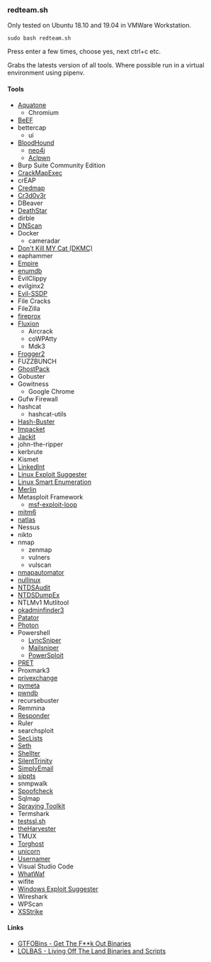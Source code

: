 ### redteam.sh
Only tested on Ubuntu 18.10 and 19.04 in VMWare Workstation.

`
sudo bash redteam.sh
`

Press enter a few times, choose yes, next ctrl+c etc.

Grabs the latests version of all tools. Where possible run in a virtual environment using pipenv.
 
#### Tools
* [Aquatone](https://github.com/michenriksen/aquatone)
  * Chromium
* [BeEF](https://github.com/beefproject/beef)
* bettercap
  * ui
* [BloodHound](https://github.com/BloodHoundAD/bloodhound)
  * [neo4j](https://debian.neo4j.org)
  * [Aclpwn](https://github.com/fox-it/aclpwn.py)
* Burp Suite Community Edition
* [CrackMapExec](https://github.com/byt3bl33d3r/crackmapexec)
* crEAP
* [Credmap](https://github.com/lightos/credmap)
* [Cr3d0v3r](https://github.com/D4Vinci/cr3dov3r)
* DBeaver
* [DeathStar](https://github.com/byt3bl33d3r/deathstar)
* dirble
* [DNScan](https://github.com/rbsec/dnscan)
* Docker
  * cameradar
* [Don't Kill MY Cat (DKMC)](https://github.com/Mr-Un1k0d3r/dkmc)
* eaphammer
* [Empire](https://github.com/EmpireProject/empire)
* [enumdb](https://github.com/m8r0wn/enumdb)
* EvilClippy
* evilginx2
* [Evil-SSDP](https://gitlab.com/initstring/evil-ssdp)
* File Cracks
* FileZilla
* [fireprox](https://github.com/ustayready/fireprox)
* [Fluxion](https://github.com/FluxionNetwork/fluxion)
  * Aircrack
  * coWPAtty
  * Mdk3
* [Frogger2](https://github.com/commonexploits/vlan-hopping)
* FUZZBUNCH
* [GhostPack](https://github.com/r3motecontrol/Ghostpack-CompiledBinaries)
* Gobuster
* Gowitness
  * Google Chrome
* Gufw Firewall
* hashcat
  * hashcat-utils
* [Hash-Buster](https://github.com/s0md3v/hash-buster)
* [Impacket](https://github.com/SecureAuthCorp/impacket)
* [Jackit](https://github.com/insecurityofthings/jackit)
* john-the-ripper
* kerbrute
* Kismet
* [LinkedInt](https://github.com/vysec/linkedint)
* [Linux Exploit Suggester](https://github.com/mzet-/linux-exploit-suggester)
* [Linux Smart Enumeration](https://github.com/diego-treitos/linux-smart-enumeration)
* [Merlin](https://github.com/Ne0nd0g/merlin)
* Metasploit Framework
  * [msf-exploit-loop](https://github.com/actuated/msf-exploit-loop)
* [mitm6](https://github.com/fox-it/mitm6)
* [natlas](https://github.com/natlas/natlas/)
* Nessus
* nikto
* nmap
  * zenmap
  * vulners
  * vulscan
* [nmapautomator](https://github.com/21y4d/nmapautomator)
* [nullinux](https://github.com/m8r0wn/nullinux)
* [NTDSAudit](https://github.com/Dionach/NtdsAudit)
* [NTDSDumpEx](https://github.com/zcgonvh/NTDSDumpEx)
* NTLMv1 Mutlitool
* [okadminfinder3](https://github.com/mIcHyAmRaNe/okadminfinder3)
* [Patator](https://github.com/lanjelot/patator)
* [Photon](https://github.com/s0md3v/photon)
* Powershell
  * [LyncSniper](https://github.com/mdsecresearch/lyncsniper)
  * [Mailsniper](https://github.com/dafthack/mailsniper)
  * [PowerSploit](https://github.com/PowerShellMafia/powersploit)
* [PRET](https://github.com/RUB-NDS/pret)
* Proxmark3
* [privexchange](https://github.com/dirkjanm/privexchange)
* [pymeta](https://github.com/m8r0wn/pymeta)
* [pwndb](https://github.com/davidtavarez/pwndb)
* recursebuster
* Remmina
* [Responder](https://github.com/lgandx/responder)
* Ruler
* searchsploit
* [SecLists](https://github.com/danielmiessler/seclists)
* [Seth](https://github.com/SySS-Research/seth)
* [Shellter](https://www.shellterproject.com)
* [SilentTrinity](https://github.com/byt3bl33d3r/silenttrinity)
* [SimplyEmail](https://github.com/SimplySecurity/simplyemail)
* [sippts](https://github.com/Pepelux/sippts)
* snmpwalk
* [Spoofcheck](https://github.com/BishopFox/spoofcheck)
* Sqlmap
* [Spraying Toolkit](https://github.com/byt3bl33d3r/sprayingtoolkit)
* Termshark
* [testssl.sh](https://github.com/drwetter/testssl.sh.git)
* [theHarvester](https://github.com/laramies/theharvester)
* TMUX
* [Torghost](https://github.com/susmithHCK/torghost)
* [unicorn](https://github.com/trustedsec/unicorn)
* [Usernamer](https://github.com/jseidl/usernamer)
* Visual Studio Code
* [WhatWaf](https://github.com/Ekultek/whatwaf)
* wifite
* [Windows Exploit Suggester](https://github.com/GDSSecurity/windows-exploit-suggester)
* Wireshark
* WPScan
* [XSStrike](https://github.com/s0md3v/xsstrike)

#### Links
* [GTFOBins - Get The F**k Out Binaries](https://gtfobins.github.io)
* [LOLBAS - Living Off The Land Binaries and Scripts](https://lolbas-project.github.io)
